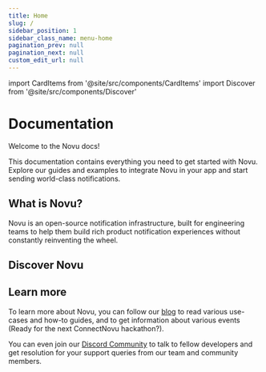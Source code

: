 ```yaml
---
title: Home
slug: /
sidebar_position: 1
sidebar_class_name: menu-home
pagination_prev: null
pagination_next: null
custom_edit_url: null
---
```


import CardItems from '@site/src/components/CardItems'
import Discover from '@site/src/components/Discover'

# Documentation

Welcome to the Novu docs! 

This documentation contains everything you need to get started with Novu. Explore our guides and examples to integrate Novu in your app and start sending world-class notifications.

## What is Novu?

Novu is an open-source notification infrastructure, built for engineering teams to help them build rich product notification experiences without constantly reinventing the wheel.
<CardItems/>

## Discover Novu

<Discover/>

## Learn more

To learn more about Novu, you can follow our [blog](https://novu.co/blog/) to read various use-cases and how-to guides, and to get information about various events (Ready for the next ConnectNovu hackathon?). 

You can even join our [Discord Community](https://discord.gg/novu) to talk to fellow developers and get resolution for your support queries from our team and community members.
